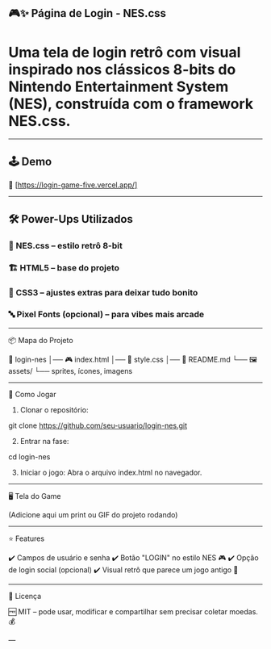 ## 🎮✨ Página de Login - NES.css

# Uma tela de login retrô com visual inspirado nos clássicos 8-bits do Nintendo Entertainment System (NES), construída com o framework NES.css.


---

## 🕹️ Demo

🔗 [https://login-game-five.vercel.app/]


---

## 🛠️ Power-Ups Utilizados

### 🎨 NES.css – estilo retrô 8-bit

### 🏗️ HTML5 – base do projeto

### 💅 CSS3 – ajustes extras para deixar tudo bonito

### 🔤 Pixel Fonts (opcional) – para vibes mais arcade



---

📦 Mapa do Projeto

📁 login-nes
│── 🎮 index.html
│── 🎨 style.css
│── 📜 README.md
└── 🖼️ assets/
     └── sprites, ícones, imagens


---

🎯 Como Jogar

1. Clonar o repositório:

git clone https://github.com/seu-usuario/login-nes.git


2. Entrar na fase:

cd login-nes


3. Iniciar o jogo:
Abra o arquivo index.html no navegador.




---

🖥️ Tela do Game

(Adicione aqui um print ou GIF do projeto rodando)


---

⭐ Features

✔️ Campos de usuário e senha
✔️ Botão "LOGIN" no estilo NES 🎮
✔️ Opção de login social (opcional)
✔️ Visual retrô que parece um jogo antigo 👾


---

📜 Licença

🆓 MIT – pode usar, modificar e compartilhar sem precisar coletar moedas. 💰


—
